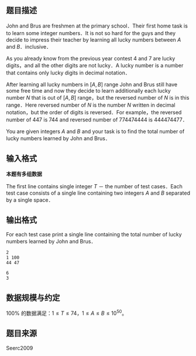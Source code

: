 ## 题目描述

John and Brus are freshmen at the primary school．Their first home task is to learn some integer numbers．It is not so hard for the guys and they decide to impress their teacher by learning all lucky numbers between $A$ and $B$．inclusive．

As you already know from the previous year contest $4$ and $7$ are lucky digits，and all the other digits are not lucky．A lucky number is a number that contains only lucky digits in decimal notation．

After learning all lucky numbers in $[A,B]$ range John and Brus still have some free time and now they decide to learn additionally each lucky number $N$ that is out of $[A,B]$ range，but the reversed number of $N$ is in this range．Here reversed number of $N$ is the number $N$ written in decimal notation，but the order of digits is reversed．For example，the reversed number of $447$ is $744$ and reversed number of $774474444$ is $444474477$．

You are given integers $A$ and $B$ and your task is to find the total number of lucky numbers learned by John and Brus．

## 输入格式

**本题有多组数据**

The first line contains single integer $T$ － the number of test cases．Each test case consists of a single line containing two integers $A$ and $B$ separated by a single space．

## 输出格式

For each test case print a single line containing the total number of lucky numbers learned by John and Brus．

```input1
2 
1 100
44 47
```

```output1
6
3
```

## 数据规模与约定

$100\%$ 的数据满足：$1 \le T \le 74$，$1 \le A \le B \le 10^{50}$。

## 题目来源

Seerc2009

